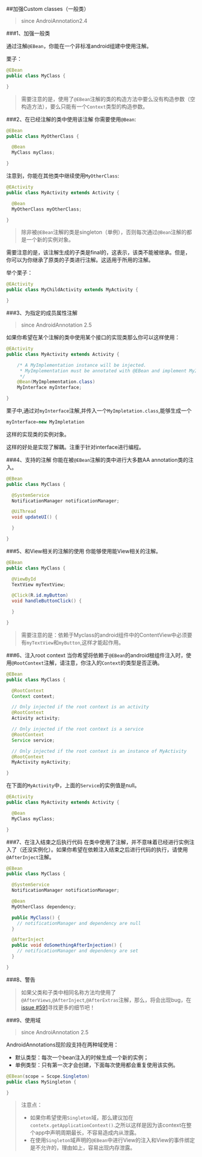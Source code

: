 ##加强Custom classes（一般类）
>since AndroiAnnotation2.4

###1、加强一般类

通过注解`@EBean`，你能在一个非标准android组建中使用注解。

栗子：

```java
@EBean
public class MyClass {

}
```

>需要注意的是，使用了`@EBean`注解的类的构造方法中要么没有构造参数（空构造方法），要么只能有一个`Context`类型的构造参数。

###2、在已经注解的类中使用该注解
你需要使用`@Bean`:

```java
@EBean
public class MyOtherClass {

  @Bean
  MyClass myClass;

}
```

注意到，你能在其他类中继续使用`MyOtherClass`:

```java
@EActivity
public class MyActivity extends Activity {

  @Bean
  MyOtherClass myOtherClass;

}
```

>除非被`@EBean`注解的类是singleton（单例），否则每次通过`@Bean`注解的都是一个新的实例对象。

需要注意的是，该注解生成的子类是final的，这表示，该类不能被继承。但是，你可以为你继承了原类的子类进行注解。这适用于所用的注解。

举个栗子：

```java
@EActivity
public class MyChildActivity extends MyActivity {

}
```

###3、为指定的成员属性注解
>since AndroidAnnotation 2.5

如果你希望在某个注解的类中使用某个接口的实现类那么你可以这样使用：

```java
@EActivity
public class MyActivity extends Activity {

    /* A MyImplementation instance will be injected. 
     * MyImplementation must be annotated with @EBean and implement MyInterface.
     */
    @Bean(MyImplementation.class)
    MyInterface myInterface;

}
```

栗子中,通过对`myInterface`注解,并传入一个`MyImpletation.class`,能够生成一个

```java
myInterface=new MyImpletation
```

这样的实现类的实例对象。

这样的好处是实现了解耦。注重于针对interface进行编程。

###4、支持的注解
你能在被`@EBean`注解的类中进行大多数AA annotation类的注入。

```java
@EBean
public class MyClass {

  @SystemService
  NotificationManager notificationManager;

  @UiThread
  void updateUI() {

  }

}
```

###5、和View相关的注解的使用
你能够使用能View相关的注解。

```java
@EBean
public class MyClass {

  @ViewById
  TextView myTextView;

  @Click(R.id.myButton)
  void handleButtonClick() {

  }

}
```

>需要注意的是：依赖于Myclass的android组件中的ContentView中必须要有`myTextView`和`myButton`,这样才能起作用。

###6、注入root context
当你希望将依赖于`@EBean`的android根组件注入时，使用`@RootContext`注解，请注意，你注入的`Context`的类型是否正确。

```java
@EBean
public class MyClass {

  @RootContext
  Context context;

  // Only injected if the root context is an activity
  @RootContext
  Activity activity;

  // Only injected if the root context is a service
  @RootContext
  Service service;

  // Only injected if the root context is an instance of MyActivity
  @RootContext
  MyActivity myActivity;

}
``` 

在下面的`MyActivity`中，上面的`Service`的实例值是null。

```java
@EActivity
public class MyActivity extends Activity {

  @Bean
  MyClass myClass;

}
```

###7、在注入结束之后执行代码
在类中使用了注解，并不意味着已经进行实例注入了（还没实例化）。如果你希望在依赖注入结束之后进行代码的执行，请使用`@AfterInject`注解。

```java
@EBean
public class MyClass {

  @SystemService
  NotificationManager notificationManager;

  @Bean
  MyOtherClass dependency;

  public MyClass() {
    // notificationManager and dependency are null
  }

  @AfterInject
  public void doSomethingAfterInjection() {
    // notificationManager and dependency are set
  }

}
```

###8、警告
>如果父类和子类中相同名称方法均使用了`@AfterViews`,`@AfterInject`,`@AfterExtras`注解，那么，将会出现bug，在[issue #591](https://github.com/excilys/androidannotations/issues/591)寻找更多的细节吧！

###9、使用域
>since AndroiAnnotation 2.5

AndroidAnnotations现阶段支持在两种域使用：

* 默认类型：每次一个bean注入的时候生成一个新的实例；
* 单例类型：只有第一次才会创建，下面每次使用都会重复使用该实例。

```java
@EBean(scope = Scope.Singleton)
public class MySingleton {

}
```

>注意点：
>
>* 如果你希望使用`Singleton`域，那么建议加在`contetx.getApplicationContext()`.之所以这样是因为该context在整个app中声明周期最长，不容易造成内从泄露。
>* 在使用`Singleton`域声明的`@EBean`中进行View的注入和View的事件绑定是不允许的，理由如上，容易出现内存泄露。

